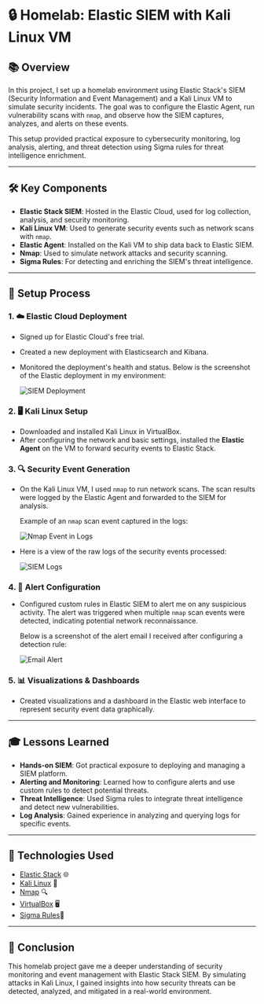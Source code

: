 # 🔒 Homelab: Elastic SIEM with Kali Linux VM

## 📚 Overview

In this project, I set up a homelab environment using Elastic Stack's SIEM (Security Information and Event Management) and a Kali Linux VM to simulate security incidents. The goal was to configure the Elastic Agent, run vulnerability scans with `nmap`, and observe how the SIEM captures, analyzes, and alerts on these events.

This setup provided practical exposure to cybersecurity monitoring, log analysis, alerting, and threat detection using Sigma rules for threat intelligence enrichment.

---

## 🛠️ Key Components

- **Elastic Stack SIEM**: Hosted in the Elastic Cloud, used for log collection, analysis, and security monitoring.
- **Kali Linux VM**: Used to generate security events such as network scans with `nmap`.
- **Elastic Agent**: Installed on the Kali VM to ship data back to Elastic SIEM.
- **Nmap**: Used to simulate network attacks and security scanning.
- **Sigma Rules**: For detecting and enriching the SIEM's threat intelligence.

---

## 📝 Setup Process

### 1. ☁️ Elastic Cloud Deployment

- Signed up for Elastic Cloud's free trial.
- Created a new deployment with Elasticsearch and Kibana.
- Monitored the deployment's health and status. Below is the screenshot of the Elastic deployment in my environment:

  ![SIEM Deployment](./images/My%20SIEM%20deployment%20in%20elastic.jpg)

### 2. 🖥️ Kali Linux Setup

- Downloaded and installed Kali Linux in VirtualBox.
- After configuring the network and basic settings, installed the **Elastic Agent** on the VM to forward security events to Elastic Stack.

### 3. 🔍 Security Event Generation

- On the Kali Linux VM, I used `nmap` to run network scans. The scan results were logged by the Elastic Agent and forwarded to the SIEM for analysis.
  
  Example of an `nmap` scan event captured in the logs:
  
  ![Nmap Event in Logs](./images/Nmap%20scan%20in%20logs.jpg)

- Here is a view of the raw logs of the security events processed:

  ![SIEM Logs](./images/SIEM%20logs.jpg)

### 4. 📣 Alert Configuration

- Configured custom rules in Elastic SIEM to alert me on any suspicious activity. The alert was triggered when multiple `nmap` scan events were detected, indicating potential network reconnaissance.

  Below is a screenshot of the alert email I received after configuring a detection rule:

  ![Email Alert](./images/Email%20alert%20from%20my%20create%20rule.jpg)

### 5. 📊 Visualizations & Dashboards

- Created visualizations and a dashboard in the Elastic web interface to represent security event data graphically.

---

## 🎓 Lessons Learned

- **Hands-on SIEM**: Got practical exposure to deploying and managing a SIEM platform.
- **Alerting and Monitoring**: Learned how to configure alerts and use custom rules to detect potential threats.
- **Threat Intelligence**: Used Sigma rules to integrate threat intelligence and detect new vulnerabilities.
- **Log Analysis**: Gained experience in analyzing and querying logs for specific events.

---

## 🔧 Technologies Used

- [Elastic Stack](https://www.elastic.co/) 🌐
- [Kali Linux](https://www.kali.org/) 🐉
- [Nmap](https://nmap.org/) 🔍
- [VirtualBox](https://www.virtualbox.org/) 🖥️
- [Sigma Rules](https://github.com/SigmaHQ/sigma-specification)📜

---

## 🏁 Conclusion

This homelab project gave me a deeper understanding of security monitoring and event management with Elastic Stack SIEM. By simulating attacks in Kali Linux, I gained insights into how security threats can be detected, analyzed, and mitigated in a real-world environment.
